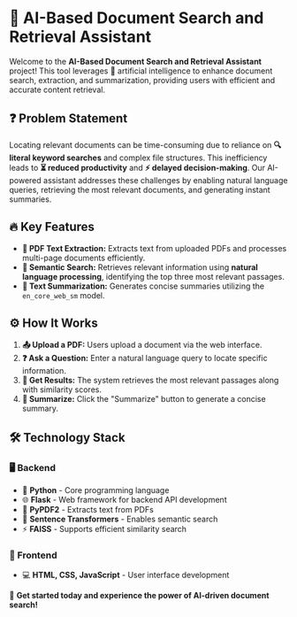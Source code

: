 # 🚀 AI-Based Document Search and Retrieval Assistant

Welcome to the **AI-Based Document Search and Retrieval Assistant** project! This tool leverages 🤖 artificial intelligence to enhance document search, extraction, and summarization, providing users with efficient and accurate content retrieval.

## ❓ Problem Statement
Locating relevant documents can be time-consuming due to reliance on **🔍 literal keyword searches** and complex file structures. This inefficiency leads to **⏳ reduced productivity** and **⚡ delayed decision-making**. Our AI-powered assistant addresses these challenges by enabling natural language queries, retrieving the most relevant documents, and generating instant summaries.

## 🔥 Key Features
- **📄 PDF Text Extraction:** Extracts text from uploaded PDFs and processes multi-page documents efficiently.
- **🧠 Semantic Search:** Retrieves relevant information using **natural language processing**, identifying the top three most relevant passages.
- **📜 Text Summarization:** Generates concise summaries utilizing the `en_core_web_sm` model.

## ⚙️ How It Works
1. **📤 Upload a PDF:** Users upload a document via the web interface.
2. **❓ Ask a Question:** Enter a natural language query to locate specific information.
3. **🔎 Get Results:** The system retrieves the most relevant passages along with similarity scores.
4. **📝 Summarize:** Click the "Summarize" button to generate a concise summary.

## 🛠️ Technology Stack
### 🖥️ Backend
- 🐍 **Python** - Core programming language
- 🌐 **Flask** - Web framework for backend API development
- 📜 **PyPDF2** - Extracts text from PDFs
- 🧠 **Sentence Transformers** - Enables semantic search
- ⚡ **FAISS** - Supports efficient similarity search

### 🎨 Frontend
- 💻 **HTML, CSS, JavaScript** - User interface development

🚀 **Get started today and experience the power of AI-driven document search!**

